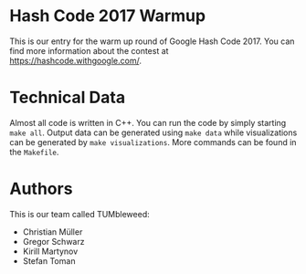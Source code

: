 # Hash Code 2017 Warmup

This is our entry for the warm up round of Google Hash Code 2017. You can find more information about the contest at https://hashcode.withgoogle.com/.

# Technical Data

Almost all code is written in C++. You can run the code by simply starting `make all`. Output data can be generated using `make data` while visualizations can be generated by `make visualizations`. More commands can be found in the `Makefile`.

# Authors

This is our team called TUMbleweed:

* Christian Müller
* Gregor Schwarz
* Kirill Martynov
* Stefan Toman
